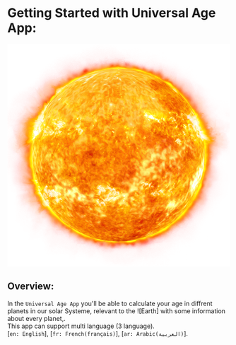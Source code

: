 # Getting Started with Universal Age App:

![UniversalAge log](UniversalAge.png)

## Overview:

In the `Universal Age App` you'll be able to calculate your age in diffrent planets in our solar Systeme, relevant to the ![Earth] with some information about every planet,.\
This app can support multi language (3 language).\
[`en: English`], [`fr: French(français)`], [`ar: Arabic(العربية)`].
